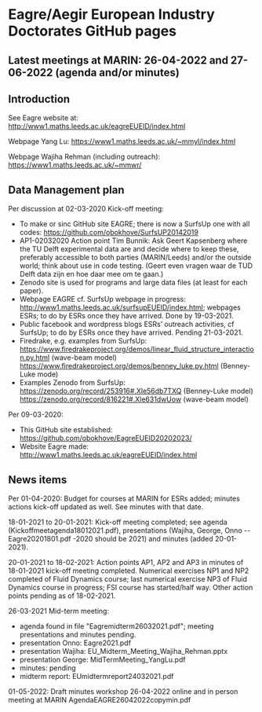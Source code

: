 # Eagre/Aegir European Industry Doctorates GitHub pages

## Latest meetings at MARIN: 26-04-2022 and 27-06-2022 (agenda and/or minutes)

## Introduction
See Eagre website at: http://www1.maths.leeds.ac.uk/eagreEUEID/index.html

Webpage Yang Lu: https://www1.maths.leeds.ac.uk/~mmyl/index.html

Webpage Wajiha Rehman (including outreach): https://www1.maths.leeds.ac.uk/~mmwr/


## Data Management plan

Per discussion at 02-03-2020 Kick-off meeting:

- To make or sinc GitHub site EAGRE; there is now a SurfsUp one with all codes: https://github.com/obokhove/SurfsUP20142019
- AP1-02032020 Action point Tim Bunnik: Ask Geert Kapsenberg where the TU Delft experimental data are and decide where to keep these, preferably accessible to both parties (MARIN/Leeds) and/or the outside world; think about use in code testing. (Geert even vragen waar de TUD Delft data zijn en hoe daar mee om te gaan.)
- Zenodo site  is used for programs and large data files (at least for each paper).
- Webpage EAGRE cf. SurfsUp webpage in progress: http://www1.maths.leeds.ac.uk/surfsupEUEID/index.html; webpages ESRs;
to do by ESRs once they have arrived. Done by 19-03-2021.
- Public facebook and wordpress blogs ESRs’ outreach activities, cf SurfsUp;
to do by ESRs once they have arrived. Pending 21-03-2021.
- Firedrake, e.g. examples from SurfsUp: https://www.firedrakeproject.org/demos/linear_fluid_structure_interaction.py.html (wave-beam model) https://www.firedrakeproject.org/demos/benney_luke.py.html (Benney-Luke mode)
- Examples Zenodo from SurfsUp: https://zenodo.org/record/253916#.Xle56db7TXQ (Benney-Luke model) https://zenodo.org/record/816221#.Xle631dwUow (wave-beam model)

Per 09-03-2020:
- This GitHub site established: https://github.com/obokhove/EagreEUEID20202023/
- Website Eagre made:  http://www1.maths.leeds.ac.uk/eagreEUEID/index.html

## News items

Per 01-04-2020: Budget for courses at MARIN for ESRs added; minutes actions kick-off updated as well. See minutes with that date.

18-01-2021 to 20-01-2021: Kick-off meeting completed; see agenda (Kickoffmeetagenda18012021.pdf), presentations (Wajiha, George, Onno --Eagre20201801.pdf -2020 should be 2021) and minutes (added 20-01-2021).

20-01-2021 to 18-02-2021: Action points AP1, AP2 and AP3 in minutes of 18-01-2021 kick-off meeting completed. Numerical exercises NP1 and NP2 completed of Fluid Dynamics course; last numerical exercise NP3 of Fluid Dynamics course in progress; FSI course has started/half way. Other action points pending as of 18-02-2021.

26-03-2021 Mid-term meeting:
- agenda found in file "Eagremidterm26032021.pdf"; meeting presentations and minutes pending.
- presentation Onno: Eagre2021.pdf
- presentation Wajiha: EU_Midterm_Meeting_Wajiha_Rehman.pptx
- presentation George: MidTermMeeting_YangLu.pdf
- minutes: pending
- midterm report: EUmidtermreport24032021.pdf

01-05-2022: Draft minutes workshop 26-04-2022 online and in person meeting at MARIN 
AgendaEAGRE26042022copymin.pdf



